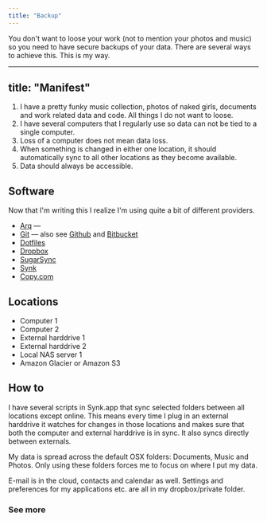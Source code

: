 ```yaml
---
title: "Backup"
---
```


You don't want to loose your work (not to mention your photos and music) so you need to have secure backups of your data. There are several ways to achieve this. This is my way.

---
title: "Manifest"
---

1. I have a pretty funky music collection, photos of naked girls, documents and work related data and code. All things I do not want to loose.
2. I have several computers that I regularly use so data can not be tied to a single computer.
3. Loss of a computer does not mean data loss.
4. When something is changed in either one location, it should automatically sync to all other locations as they become available.
5. Data should always be accessible.

## Software

Now that I'm writing this I realize I'm using quite a bit of different providers.

- [Arq](http://www.haystacksoftware.com/arq) —
- [Git](http://git-scm.com) — also see [Github](https://github.com) and [Bitbucket](https://bitbucket.org)
- [Dotfiles](http://github.com/oskarrough/dotfiles)
- [Dropbox](http://dropbox.com)
- [SugarSync](http://sugarsync.com)
- [Synk](http://decimus.net/synk)
- [Copy.com](http://copy.com)

## Locations

- Computer 1
- Computer 2
- External harddrive 1
- External harddrive 2
- Local NAS server 1
- Amazon Glacier or Amazon S3

## How to

I have several scripts in Synk.app that sync selected folders between all locations except online. This means every time I plug in an external harddrive it watches for changes in those locations and makes sure that both the computer and external harddrive is in sync. It also syncs directly between externals.

My data is spread across the default OSX folders: Documents, Music and Photos. Only using these folders forces me to focus on where I put my data.

E-mail is in the cloud, contacts and calendar as well. Settings and preferences for my applications etc. are all in my dropbox/private folder.

### See more
